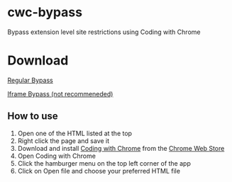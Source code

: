 # cwc-bypass
Bypass extension level site restrictions using Coding with Chrome

# Download

[Regular Bypass](https://github.com/lebestnoob/cwc-bypass/raw/main/bypass.html)

[Iframe Bypass (not recommeneded)](https://github.com/lebestnoob/cwc-bypass/raw/main/bypass-iframe.html)


## How to use

1. Open one of the HTML listed at the top
2. Right click the page and save it
3. Download and install [Coding with Chrome](https://chrome.google.com/webstore/detail/coding-with-chrome/becloognjehhioodmnimnehjcibkloed) from the [Chrome Web Store](https://chrome.google.com/webstore)
4. Open Coding with Chrome 
5. Click the hamburger menu on the top left corner of the app
6. Click on Open file and choose your preferred HTML file

